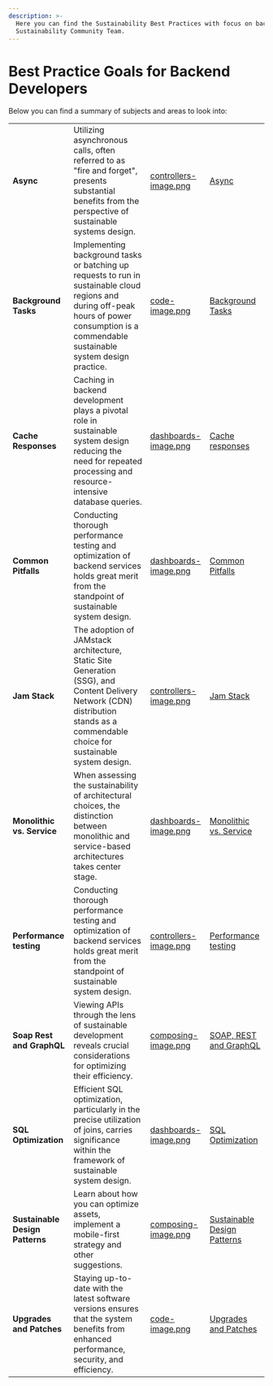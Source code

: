 ```yaml
---
description: >-
  Here you can find the Sustainability Best Practices with focus on backend techniques listed by the Umbraco
  Sustainability Community Team.
---
```


# Best Practice Goals for Backend Developers

Below you can find a summary of subjects and areas to look into:
<table data-view="cards">
  <tbody>
    <tr>
    <td><strong>Async</strong></td><td>Utilizing asynchronous calls, often referred to as "fire and forget", presents substantial benefits from the perspective of sustainable systems design.</td><td><a href="../assets/controllers-image.png">controllers-image.png</a></td>
    <td><a href="async.md">Async</a></td>
    </tr>
    <tr>
      <td><strong>Background Tasks</strong></td>
      <td>Implementing background tasks or batching up requests to run in sustainable cloud regions and during off-peak hours of power consumption is a commendable sustainable system design practice.</td><td><a href="../assets/code-image.png">code-image.png</a></td><td><a href="background-tasks.md">Background Tasks</a></td>
    </tr>
    <tr><td><strong>Cache Responses</strong></td><td>Caching in backend development plays a pivotal role in sustainable system design reducing the need for repeated processing and resource-intensive database queries.</td><td><a href="../assets/dashboards-image.png">dashboards-image.png</a></td><td><a href="cache-responses.md">Cache responses</a></td></tr>
   <tr><td><strong>Common Pitfalls</strong></td><td>Conducting thorough performance testing and optimization of backend services holds great merit from the standpoint of sustainable system design.</td><td><a href="../assets/dashboards-image.png">dashboards-image.png</a></td><td><a href="common-pitfalls.md">Common Pitfalls</a></td></tr>
  <tr><td><strong>Jam Stack</strong></td><td>The adoption of JAMstack architecture, Static Site Generation (SSG), and Content Delivery Network (CDN) distribution stands as a commendable choice for sustainable system design.</td><td><a href="../assets/controllers-image.png">controllers-image.png</a></td><td><a href="jamstack.md">Jam Stack</a></td></tr>
  <tr><td><strong>Monolithic vs. Service</strong></td><td>When assessing the sustainability of architectural choices, the distinction between monolithic and service-based architectures takes center stage.</td><td><a href="../assets/dashboards-image.png">dashboards-image.png</a></td><td><a href="monolithic-vs-service.md">Monolithic vs. Service</a></td></tr>
  <tr><td><strong>Performance testing</strong></td><td>Conducting thorough performance testing and optimization of backend services holds great merit from the standpoint of sustainable system design.</td><td><a href="../assets/controllers-image.png">controllers-image.png</a></td><td><a href="performance-testing.md">Performance testing</a></td></tr>
  <tr><td><strong>Soap Rest and GraphQL</strong></td><td>Viewing APIs through the lens of sustainable development reveals crucial considerations for optimizing their efficiency.</td><td><a href="../assets/composing-image.png">composing-image.png</a></td><td><a href="soap-rest-graphql.md">SOAP, REST and GraphQL</a></td></tr>
  <tr><td><strong>SQL Optimization</strong></td><td>Efficient SQL optimization, particularly in the precise utilization of joins, carries significance within the framework of sustainable system design.</td><td><a href="../assets/dashboards-image.png">dashboards-image.png</a></td><td><a href="sql-optimization.md">SQL Optimization</a></td></tr>
  <tr><td><strong>Sustainable Design Patterns</strong></td><td>Learn about how you can optimize assets, implement a mobile-first strategy and other suggestions.</td><td><a href="../assets/composing-image.png">composing-image.png</a></td><td><a href="sustainable-design-patterns.md">Sustainable Design Patterns</a></td></tr>
  <tr><td><strong>Upgrades and Patches</strong></td><td>Staying up-to-date with the latest software versions ensures that the system benefits from enhanced performance, security, and efficiency.</td><td><a href="../assets/code-image.png">code-image.png</a></td><td><a href="upgrades-and-patches.md">Upgrades and Patches</a></td></tr>

 </tbody></table>
